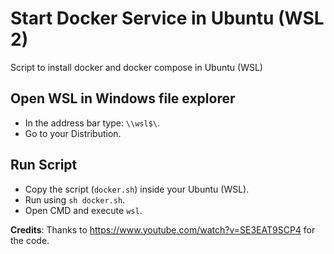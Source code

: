 # Start Docker Service in Ubuntu (WSL 2) 
Script to install docker and docker compose in Ubuntu (WSL)

## Open WSL in Windows file explorer
- In the address bar type: `\\wsl$\`.
- Go to your Distribution.

## Run Script
- Copy the script (`docker.sh`) inside your Ubuntu (WSL).  
- Run using `sh docker.sh`.
- Open CMD and execute `wsl`.

**Credits**: Thanks to https://www.youtube.com/watch?v=SE3EAT9SCP4 for the code.
